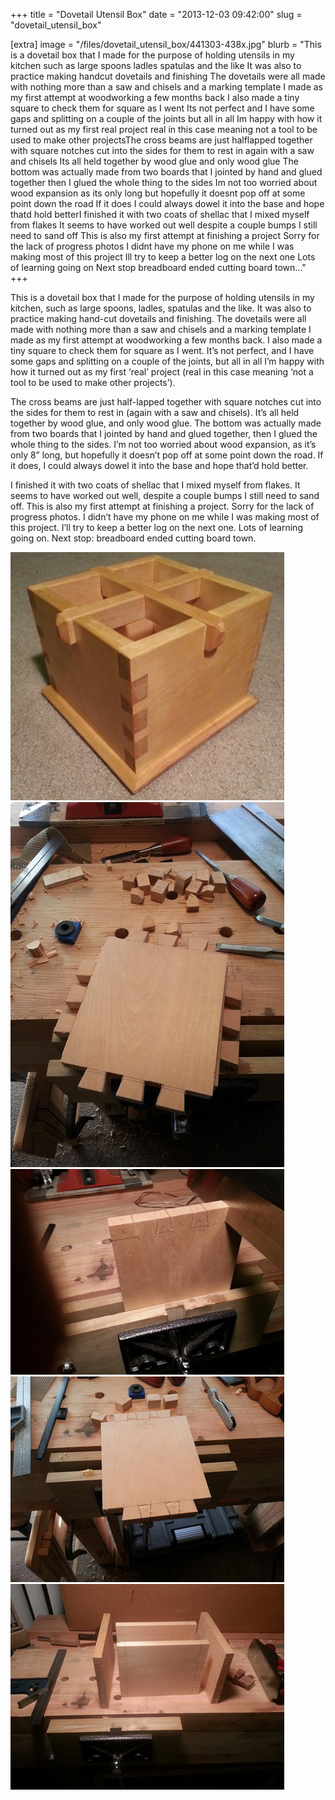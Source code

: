 +++
title = "Dovetail Utensil Box"
date = "2013-12-03 09:42:00"
slug = "dovetail_utensil_box"

[extra]
image = "/files/dovetail_utensil_box/441303-438x.jpg"
blurb = "This is a dovetail box that I made for the purpose of holding utensils in my kitchen such as large spoons ladles spatulas and the like It was also to practice making handcut dovetails and finishing The dovetails were all made with nothing more than a saw and chisels and a marking template I made as my first attempt at woodworking a few months back I also made a tiny square to check them for square as I went Its not perfect and I have some gaps and splitting on a couple of the joints but all in all Im happy with how it turned out as my first real project real in this case meaning not a tool to be used to make other projectsThe cross beams are just halflapped together with square notches cut into the sides for them to rest in again with a saw and chisels Its all held together by wood glue and only wood glue The bottom was actually made from two boards that I jointed by hand and glued together then I glued the whole thing to the sides Im not too worried about wood expansion as its only  long but hopefully it doesnt pop off at some point down the road If it does I could always dowel it into the base and hope thatd hold betterI finished it with two coats of shellac that I mixed myself from flakes It seems to have worked out well despite a couple bumps I still need to sand off This is also my first attempt at finishing a project Sorry for the lack of progress photos I didnt have my phone on me while I was making most of this project Ill try to keep a better log on the next one Lots of learning going on Next stop breadboard ended cutting board town..."
+++

This is a dovetail box that I made for the purpose of holding utensils in my kitchen, such as large spoons, ladles, spatulas and the like. It was also to practice making hand-cut dovetails and finishing. The dovetails were all made with nothing more than a saw and chisels and a marking template I made as my first attempt at woodworking a few months back. I also made a tiny square to check them for square as I went. It’s not perfect, and I have some gaps and splitting on a couple of the joints, but all in all I’m happy with how it turned out as my first ‘real’ project (real in this case meaning ‘not a tool to be used to make other projects’).


The cross beams are just half-lapped together with square notches cut into the sides for them to rest in (again with a saw and chisels). It’s all held together by wood glue, and only wood glue. The bottom was actually made from two boards that I jointed by hand and glued together, then I glued the whole thing to the sides. I’m not too worried about wood expansion, as it’s only 8” long, but hopefully it doesn’t pop off at some point down the road. If it does, I could always dowel it into the base and hope that’d hold better.


I finished it with two coats of shellac that I mixed myself from flakes. It seems to have worked out well, despite a couple bumps I still need to sand off. This is also my first attempt at finishing a project. Sorry for the lack of progress photos. I didn’t have my phone on me while I was making most of this project. I’ll try to keep a better log on the next one. Lots of learning going on. Next stop: breadboard ended cutting board town.

<div class="post-images">
<div class="post-image-holder">
<a class="image_link" target="_blank" href="/files/dovetail_utensil_box/441305-438x.jpg">
<img class="post-image" src="/files/dovetail_utensil_box/441305-438x.jpg" title="" alt=""></a>
</div>
<div class="post-image-holder">
<a class="image_link" target="_blank" href="/files/dovetail_utensil_box/441308-438x.jpg">
<img class="post-image" src="/files/dovetail_utensil_box/441308-438x.jpg" title="" alt=""></a>
</div>
<div class="post-image-holder">
<a class="image_link" target="_blank" href="/files/dovetail_utensil_box/441309-438x.jpg">
<img class="post-image" src="/files/dovetail_utensil_box/441309-438x.jpg" title="" alt=""></a>
</div>
<div class="post-image-holder">
<a class="image_link" target="_blank" href="/files/dovetail_utensil_box/441314-438x.jpg">
<img class="post-image" src="/files/dovetail_utensil_box/441314-438x.jpg" title="" alt=""></a>
</div>
<div class="post-image-holder">
<a class="image_link" target="_blank" href="/files/dovetail_utensil_box/441311-438x.jpg">
<img class="post-image" src="/files/dovetail_utensil_box/441311-438x.jpg" title="" alt=""></a>
</div>
</div>
